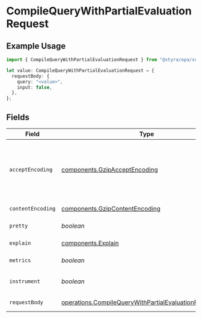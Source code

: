 # CompileQueryWithPartialEvaluationRequest

## Example Usage

```typescript
import { CompileQueryWithPartialEvaluationRequest } from "@styra/opa/sdk/models/operations";

let value: CompileQueryWithPartialEvaluationRequest = {
  requestBody: {
    query: "<value>",
    input: false,
  },
};
```

## Fields

| Field                                                                                                                                                                                                         | Type                                                                                                                                                                                                          | Required                                                                                                                                                                                                      | Description                                                                                                                                                                                                   |
| ------------------------------------------------------------------------------------------------------------------------------------------------------------------------------------------------------------- | ------------------------------------------------------------------------------------------------------------------------------------------------------------------------------------------------------------- | ------------------------------------------------------------------------------------------------------------------------------------------------------------------------------------------------------------- | ------------------------------------------------------------------------------------------------------------------------------------------------------------------------------------------------------------- |
| `acceptEncoding`                                                                                                                                                                                              | [components.GzipAcceptEncoding](../../../sdk/models/components/gzipacceptencoding.md)                                                                                                                         | :heavy_minus_sign:                                                                                                                                                                                            | Indicates the server should respond with a gzip encoded body. The server will send the compressed response only if its length is above `server.encoding.gzip.min_length` value. See the configuration section |
| `contentEncoding`                                                                                                                                                                                             | [components.GzipContentEncoding](../../../sdk/models/components/gzipcontentencoding.md)                                                                                                                       | :heavy_minus_sign:                                                                                                                                                                                            | Indicates that the request body is gzip encoded                                                                                                                                                               |
| `pretty`                                                                                                                                                                                                      | *boolean*                                                                                                                                                                                                     | :heavy_minus_sign:                                                                                                                                                                                            | If parameter is `true`, response will formatted for humans.                                                                                                                                                   |
| `explain`                                                                                                                                                                                                     | [components.Explain](../../../sdk/models/components/explain.md)                                                                                                                                               | :heavy_minus_sign:                                                                                                                                                                                            | Return query explanation in addition to result.                                                                                                                                                               |
| `metrics`                                                                                                                                                                                                     | *boolean*                                                                                                                                                                                                     | :heavy_minus_sign:                                                                                                                                                                                            | Return query performance metrics in addition to result.                                                                                                                                                       |
| `instrument`                                                                                                                                                                                                  | *boolean*                                                                                                                                                                                                     | :heavy_minus_sign:                                                                                                                                                                                            | Instrument query evaluation and return a superset of performance metrics in addition to result.                                                                                                               |
| `requestBody`                                                                                                                                                                                                 | [operations.CompileQueryWithPartialEvaluationRequestBody](../../../sdk/models/operations/compilequerywithpartialevaluationrequestbody.md)                                                                     | :heavy_check_mark:                                                                                                                                                                                            | The query, input, and other settings for partial evaluation.                                                                                                                                                  |